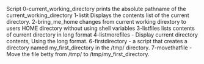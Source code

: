 Script 0-current_working_directory prints the absolute pathname of the current_working_directory
1-listit Displays the contents list of the current directory.
2-bring_me_home changes from current working dirextory to users HOME directory without using shell variables
3-listfiles lists contents of current directory in long format
4-listmorefiles - Display current directory contents, Using the long format.
6-firstdirectory - a script that creates a directory named my_first_directory in the /tmp/ directory.
7-movethatfile - Move the file betty from /tmp/ to /tmp/my_first_directory.

